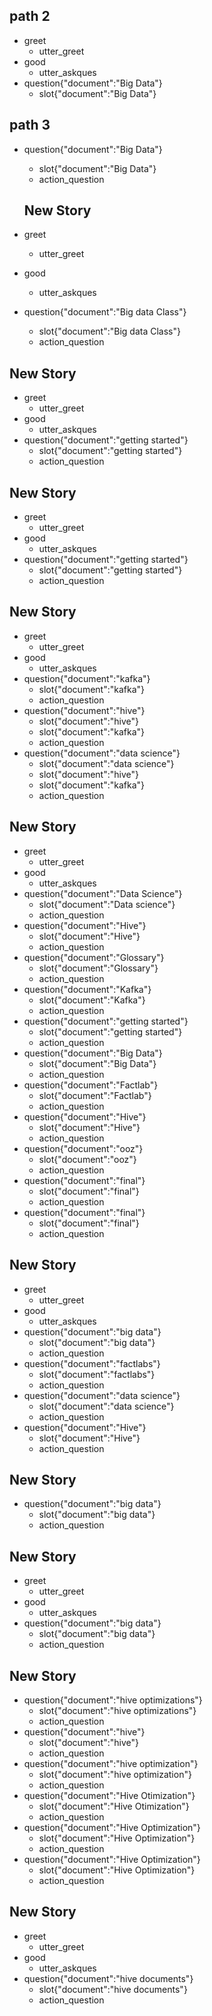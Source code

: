 ## path 2
* greet
  - utter_greet
* good
  - utter_askques
* question{"document":"Big Data"}
  - slot{"document":"Big Data"}

## path 3
* question{"document":"Big Data"}
  - slot{"document":"Big Data"}
  - action_question


  ## New Story

* greet
    - utter_greet
* good
  - utter_askques
* question{"document":"Big data Class"}
    - slot{"document":"Big data Class"}
    - action_question

## New Story

* greet
    - utter_greet
* good
  - utter_askques
* question{"document":"getting started"}
    - slot{"document":"getting started"}
    - action_question

## New Story

* greet
    - utter_greet
* good
  - utter_askques
* question{"document":"getting started"}
    - slot{"document":"getting started"}
    - action_question

## New Story

* greet
    - utter_greet
* good
  - utter_askques
* question{"document":"kafka"}
    - slot{"document":"kafka"}
    - action_question
* question{"document":"hive"}
    - slot{"document":"hive"}
    - slot{"document":"kafka"}
    - action_question
* question{"document":"data science"}
    - slot{"document":"data science"}
    - slot{"document":"hive"}
    - slot{"document":"kafka"}
    - action_question

## New Story

* greet
    - utter_greet
* good
  - utter_askques
* question{"document":"Data Science"}
    - slot{"document":"Data science"}
    - action_question
* question{"document":"Hive"}
    - slot{"document":"Hive"}
    - action_question
* question{"document":"Glossary"}
    - slot{"document":"Glossary"}
    - action_question
* question{"document":"Kafka"}
    - slot{"document":"Kafka"}
    - action_question
* question{"document":"getting started"}
    - slot{"document":"getting started"}
    - action_question
* question{"document":"Big Data"}
    - slot{"document":"Big Data"}
    - action_question
* question{"document":"Factlab"}
    - slot{"document":"Factlab"}
    - action_question
* question{"document":"Hive"}
    - slot{"document":"Hive"}
    - action_question
* question{"document":"ooz"}
    - slot{"document":"ooz"}
    - action_question
* question{"document":"final"}
    - slot{"document":"final"}
    - action_question
* question{"document":"final"}
    - slot{"document":"final"}
    - action_question

## New Story

* greet
    - utter_greet
* good
  - utter_askques
* question{"document":"big data"}
    - slot{"document":"big data"}
    - action_question
* question{"document":"factlabs"}
    - slot{"document":"factlabs"}
    - action_question
* question{"document":"data science"}
    - slot{"document":"data science"}
    - action_question
* question{"document":"Hive"}
    - slot{"document":"Hive"}
    - action_question

## New Story

* question{"document":"big data"}
    - slot{"document":"big data"}
    - action_question

## New Story

* greet
    - utter_greet
* good
  - utter_askques
* question{"document":"big data"}
    - slot{"document":"big data"}
    - action_question

## New Story

* question{"document":"hive optimizations"}
    - slot{"document":"hive optimizations"}
    - action_question
* question{"document":"hive"}
    - slot{"document":"hive"}
    - action_question
* question{"document":"hive optimization"}
    - slot{"document":"hive optimization"}
    - action_question
* question{"document":"Hive Otimization"}
    - slot{"document":"Hive Otimization"}
    - action_question
* question{"document":"Hive Optimization"}
    - slot{"document":"Hive Optimization"}
    - action_question
* question{"document":"Hive Optimization"}
    - slot{"document":"Hive Optimization"}
    - action_question

## New Story

* greet
    - utter_greet
* good
    - utter_askques
* question{"document":"hive documents"}
    - slot{"document":"hive documents"}
    - action_question
